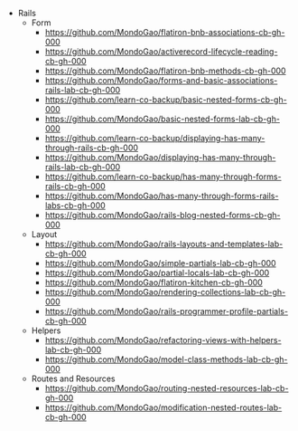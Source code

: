 - Rails
    - Form
        - https://github.com/MondoGao/flatiron-bnb-associations-cb-gh-000
        - https://github.com/MondoGao/activerecord-lifecycle-reading-cb-gh-000
        - https://github.com/MondoGao/flatiron-bnb-methods-cb-gh-000
        - https://github.com/MondoGao/forms-and-basic-associations-rails-lab-cb-gh-000
        - https://github.com/learn-co-backup/basic-nested-forms-cb-gh-000
        - https://github.com/MondoGao/basic-nested-forms-lab-cb-gh-000
        - https://github.com/learn-co-backup/displaying-has-many-through-rails-cb-gh-000
        - https://github.com/MondoGao/displaying-has-many-through-rails-lab-cb-gh-000
        - https://github.com/learn-co-backup/has-many-through-forms-rails-cb-gh-000
        - https://github.com/MondoGao/has-many-through-forms-rails-labs-cb-gh-000
        - https://github.com/MondoGao/rails-blog-nested-forms-cb-gh-000
    - Layout
        - https://github.com/MondoGao/rails-layouts-and-templates-lab-cb-gh-000
        - https://github.com/MondoGao/simple-partials-lab-cb-gh-000
        - https://github.com/MondoGao/partial-locals-lab-cb-gh-000
        - https://github.com/MondoGao/flatiron-kitchen-cb-gh-000
        - https://github.com/MondoGao/rendering-collections-lab-cb-gh-000
        - https://github.com/MondoGao/rails-programmer-profile-partials-cb-gh-000
    - Helpers
        - https://github.com/MondoGao/refactoring-views-with-helpers-lab-cb-gh-000
        - https://github.com/MondoGao/model-class-methods-lab-cb-gh-000
    - Routes and Resources
        - https://github.com/MondoGao/routing-nested-resources-lab-cb-gh-000
        - https://github.com/MondoGao/modification-nested-routes-lab-cb-gh-000